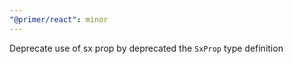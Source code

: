 ```yaml
---
"@primer/react": minor
---
```


Deprecate use of sx prop by deprecated the `SxProp` type definition
